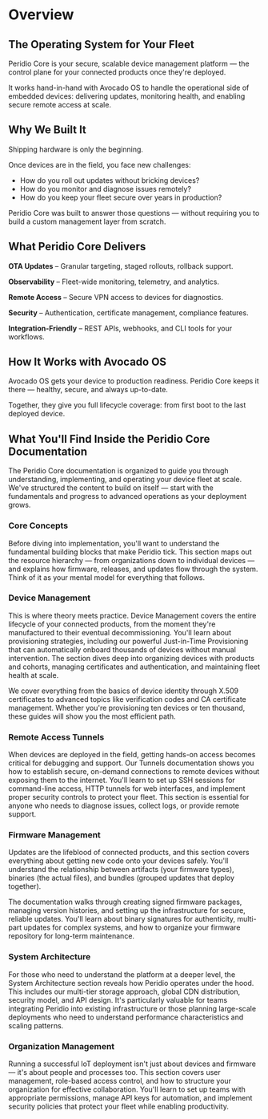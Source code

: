 # Overview

## The Operating System for Your Fleet

Peridio Core is your secure, scalable device management platform — the control plane for your connected products once they're deployed.

It works hand-in-hand with Avocado OS to handle the operational side of embedded devices: delivering updates, monitoring health, and enabling secure remote access at scale.

## Why We Built It

Shipping hardware is only the beginning.

Once devices are in the field, you face new challenges:

- How do you roll out updates without bricking devices?
- How do you monitor and diagnose issues remotely?
- How do you keep your fleet secure over years in production?

Peridio Core was built to answer those questions — without requiring you to build a custom management layer from scratch.

## What Peridio Core Delivers

**OTA Updates** – Granular targeting, staged rollouts, rollback support.

**Observability** – Fleet-wide monitoring, telemetry, and analytics.

**Remote Access** – Secure VPN access to devices for diagnostics.

**Security** – Authentication, certificate management, compliance features.

**Integration-Friendly** – REST APIs, webhooks, and CLI tools for your workflows.

## How It Works with Avocado OS

Avocado OS gets your device to production readiness.
Peridio Core keeps it there — healthy, secure, and always up-to-date.

Together, they give you full lifecycle coverage: from first boot to the last deployed device.

## What You'll Find Inside the Peridio Core Documentation

The Peridio Core documentation is organized to guide you through understanding, implementing, and operating your device fleet at scale. We've structured the content to build on itself — start with the fundamentals and progress to advanced operations as your deployment grows.

### Core Concepts

Before diving into implementation, you'll want to understand the fundamental building blocks that make Peridio tick. This section maps out the resource hierarchy — from organizations down to individual devices — and explains how firmware, releases, and updates flow through the system. Think of it as your mental model for everything that follows.

### Device Management

This is where theory meets practice. Device Management covers the entire lifecycle of your connected products, from the moment they're manufactured to their eventual decommissioning. You'll learn about provisioning strategies, including our powerful Just-in-Time Provisioning that can automatically onboard thousands of devices without manual intervention. The section dives deep into organizing devices with products and cohorts, managing certificates and authentication, and maintaining fleet health at scale.

We cover everything from the basics of device identity through X.509 certificates to advanced topics like verification codes and CA certificate management. Whether you're provisioning ten devices or ten thousand, these guides will show you the most efficient path.

### Remote Access Tunnels

When devices are deployed in the field, getting hands-on access becomes critical for debugging and support. Our Tunnels documentation shows you how to establish secure, on-demand connections to remote devices without exposing them to the internet. You'll learn to set up SSH sessions for command-line access, HTTP tunnels for web interfaces, and implement proper security controls to protect your fleet. This section is essential for anyone who needs to diagnose issues, collect logs, or provide remote support.

### Firmware Management

Updates are the lifeblood of connected products, and this section covers everything about getting new code onto your devices safely. You'll understand the relationship between artifacts (your firmware types), binaries (the actual files), and bundles (grouped updates that deploy together).

The documentation walks through creating signed firmware packages, managing version histories, and setting up the infrastructure for secure, reliable updates. You'll learn about binary signatures for authenticity, multi-part updates for complex systems, and how to organize your firmware repository for long-term maintenance.

### System Architecture

For those who need to understand the platform at a deeper level, the System Architecture section reveals how Peridio operates under the hood. This includes our multi-tier storage approach, global CDN distribution, security model, and API design. It's particularly valuable for teams integrating Peridio into existing infrastructure or those planning large-scale deployments who need to understand performance characteristics and scaling patterns.

### Organization Management

Running a successful IoT deployment isn't just about devices and firmware — it's about people and processes too. This section covers user management, role-based access control, and how to structure your organization for effective collaboration. You'll learn to set up teams with appropriate permissions, manage API keys for automation, and implement security policies that protect your fleet while enabling productivity.
